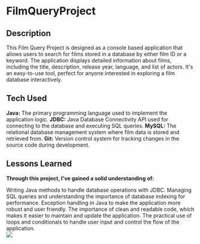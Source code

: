 # FilmQueryProject



<h2>Description</h2>
This Film Query Project is designed as a console based application that allows users to search for films stored in a database by either film ID or a keyword. The application displays detailed information about films, including the title, description, release year, language, and list of actors. It's an easy-to-use tool, perfect for anyone interested in exploring a film database interactively.


<h2>Tech Used</h2>
<strong>Java:</strong> The primary programming language used to implement the application logic.
<strong>JDBC:</strong> Java Database Connectivity API used for connecting to the database and executing SQL queries.
<strong>MySQL:</strong> The relational database management system where film data is stored and retrieved from.
<strong>Git:</strong> Version control system for tracking changes in the source code during development.


<h2>Lessons Learned</h2>
<strong>Through this project, I've gained a solid understanding of:</strong>

Writing Java methods to handle database operations with JDBC.
Managing SQL queries and understanding the importance of database indexing for performance.
Exception handling in Java to make the application more robust and user friendly.
The importance of clean and readable code, which makes it easier to maintain and update the application.
The practical use of loops and conditionals to handle user input and control the flow of the application.
<br>
<img src ="https://cdn1.iconfinder.com/data/icons/database-and-server-1/100/Database-and-servers_Hard_Disk_Drive-512.png">